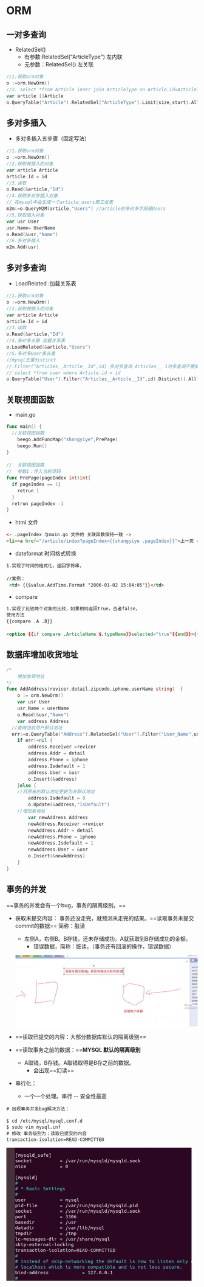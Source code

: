# ORM

## 一对多查询

- RelatedSel() 
  - 有参数:RelatedSel("ArticleType")  左内联
  - 无参数：RelatedSel() 左关联

```go
//1.获取orm对象
o :=orm.NewOrm()
//2. select *from Article inner join ArticleType on Article.id=ArticleType.id;
var article []Article
o.QueryTable("Article").RelatedSel("ArticleType").Limit(size,start).All(&article)
```



## 多对多插入

- 多对多插入五步骤（固定写法）

```go
//1.获取orm对象
o :=orm.NewOrm()
//2.获取被插入的对象
var article Article
article.Id = id
//3.读取
o.Read(&article,"Id")
//4.获取多对多插入对象
// 在mysql中会生成一个article_users第三张表
m2m:=o.QueryM2M(article,"Users") //article的多对多字段是Users
//5.获取插入对象
var usr User
usr.Name= UserName
o.Read(&usr,"Name")
//6.多对多插入
m2m.Add(usr) 
```



## 多对多查询

- LoadRelated :加载关系表

```go
//1.获取orm对象
o :=orm.NewOrm()
//2.获取被插入的对象
var article Article
article.Id = id
//3.读取
o.Read(&article,"Id")
//4.多对多关联 加载关系表 
o.LoadRelated(&article,"Users")
//5.多对多User表去重
//mysql去重distinct
//.Filter("Articles__Article__Id",id) 多对多查询 Articles__ 1对多查询不需要
// select *from user where Article.id = id 
o.QueryTable("User").Filter("Articles__Article__Id",id).Distinct().All(&usrs)
```



## 关联视图函数

- main.go

```go
func main() {
  //关联视图函数
	beego.AddFuncMap("shangyiye",PrePage)
	beego.Run()
}

//	关联视图函数
//  参数1：传入当前页码
func PrePage(pageIndex int)int{
  if pageIndex == 1{
    retrun 1
  }
  retrun pageIndex -1 
}
```

- html 文件

```html
<- .pageIndex 与main.go 文件的 关联函数保持一致 ->
<li><a href="/article/index?pageIndex={{shangyiye .pageIndex}}">上一页 </a> </li>
```



- dateformat 时间格式转换

```html
1.实现了时间的格式化，返回字符串，

//案例：
 <td> {{$value.AddTime.Format "2006-01-02 15:04:05"}}</td>
```



- compare

```html
1.实现了比较两个对象的比较，如果相同返回true，否者false，
使用方法
{{compare .A .B}}

<option {{if compare .ArticleName $.typeName}}selected="true"{{end}}>{{.ArticleName}}</option>
```



## 数据库增加收货地址

```go
/*
	增加收货地址
*/
func AddAddress(revicer,detail,zipcode,iphone,userName string)  {
	o := orm.NewOrm()
	var usr User
	usr.Name = userName
	o.Read(&usr,"Name")
	var address Address
  //查询当前用户默认地址
  err:=o.QueryTable("Address").RelatedSel("User").Filter("User_Name",userName).Filter("IsDefault",1).One(&address)
	if err!=nil {
		address.Receiver =revicer
		address.Addr = detail
		address.Phone = iphone
		address.Isdefault = 1
		address.User = &usr
		o.Insert(&address)
	}else {
    //将原来的默认地址更新为非默认地址
		address.Isdefault = 0
		o.Update(&address,"IsDefault")
    //增加新地址
		var newAddress Address
		newAddress.Receiver =revicer
		newAddress.Addr = detail
		newAddress.Phone = iphone
		newAddress.Isdefault = 1
		newAddress.User = &usr
		o.Insert(&newAddress)
	}
}
```

## 事务的并发

==事务的并发会有一个bug，事务的隔离级别。==

- 获取未提交内容： 事务还没走完，就预测未走完的结果。==读取事务未提交commit的数据==   简称：脏读

  - 左侧A，右侧B。B存钱，还未存储成功。A就获取到B存储成功的金额。
    - 错误数据，简称：脏读。（事务还有回滚的操作，错误数据）

  ![截屏2019-10-31下午10.31.25](截屏2019-10-31下午10.31.25.png)

- ==读取已提交的内容：大部分数据库默认的隔离级别==

- ==读取事务之前的数据：==**MYSQL 默认的隔离级别**
  - A取钱，B存钱。A取钱取得是B存之前的数据。
    - 会出现==幻读==

- 串行化： 
  - 一个一个处理。串行 -- 安全性最高

```shell
# 出现事务并发bug解决方法：
	
$ cd /etc/mysql/mysql.conf.d
$ sudo vim mysql.cnf
# 修改 事务级别为：读取已提交的内容
transaction-isolation=READ-COMMITTED
```

![截屏2019-10-31下午10.43.09](截屏2019-10-31下午10.43.09.png)